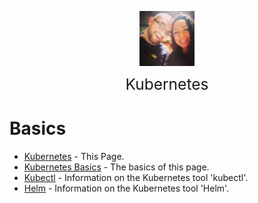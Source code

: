 <img
    src="./images/BrentAndMandi.jpg"
    width="88"
    style="display: block; width: 88px; margin: auto; margin-bottom: 1em"
/><span style="display: block; text-align: center; font-size: 1.75em;"> Kubernetes </span>

# Basics
- [Kubernetes](/operating_systems/kubernetes/) - This Page.  
- [Kubernetes Basics](/operating_systems/kubernetes/kubernetes_basics) - The basics of this page.  
- [Kubectl](/operating_systems/kubernetes/kubectl) - Information on the Kubernetes tool 'kubectl'.  
- [Helm](/operating_systems/kubernetes/helm) - Information on the Kubernetes tool 'Helm'.  


